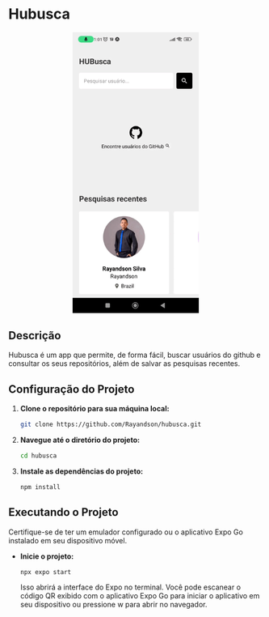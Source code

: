 ﻿# Hubusca
 <p align="center">
     <img width="250" src="assets/to_readme/hubusca_demo.gif"/>
 </p>

 ## Descrição
Hubusca é um app que permite, de forma fácil, buscar usuários do github e consultar os seus repositórios, além de salvar as pesquisas recentes.

## Configuração do Projeto

1. **Clone o repositório para sua máquina local:**

    ```bash
    git clone https://github.com/Rayandson/hubusca.git
    ```

2. **Navegue até o diretório do projeto:**

    ```bash
    cd hubusca
    ```

3. **Instale as dependências do projeto:**

    ```bash
    npm install
    ```

## Executando o Projeto

Certifique-se de ter um emulador configurado ou o aplicativo Expo Go instalado em seu dispositivo móvel.

- **Inicie o projeto:**

    ```bash
    npx expo start
    ```

    Isso abrirá a interface do Expo no terminal. Você pode escanear o código QR exibido com o aplicativo Expo Go para iniciar o aplicativo em seu dispositivo ou pressione w para abrir no navegador.
